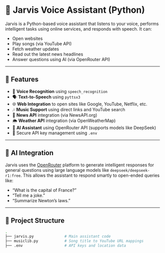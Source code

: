 # 🤖 Jarvis Voice Assistant (Python)

Jarvis is a Python-based voice assistant that listens to your voice, performs intelligent tasks using online services, and responds with speech. It can:
- Open websites
- Play songs (via YouTube API)
- Fetch weather updates
- Read out the latest news headlines
- Answer questions using AI (via OpenRouter API)

---

## 🚀 Features

- 🎤 **Voice Recognition** using `speech_recognition`
- 🗣 **Text-to-Speech** using `pyttsx3`
- 🌐 **Web Integration** to open sites like Google, YouTube, Netflix, etc.
- 🎶 **Music Support** using direct links and YouTube search
- 📰 **News API** integration (via NewsAPI.org)
- 🌦️ **Weather API** integration (via OpenWeatherMap)
- 🤖 **AI Assistant** using OpenRouter API (supports models like DeepSeek)
- 🔐 Secure API key management using `.env`

---

## 🧠 AI Integration

Jarvis uses the [OpenRouter](https://openrouter.ai) platform to generate intelligent responses for general questions using large language models like `deepseek/deepseek-r1:free`. This allows the assistant to respond smartly to open-ended queries like:

- “What is the capital of France?”
- “Tell me a joke.”
- “Summarize Newton’s laws.”

---

## 📁 Project Structure

```bash
.
├── jarvis.py              # Main assistant code
├── musiclib.py            # Song title to YouTube URL mappings
├── .env                   # API keys and location data

